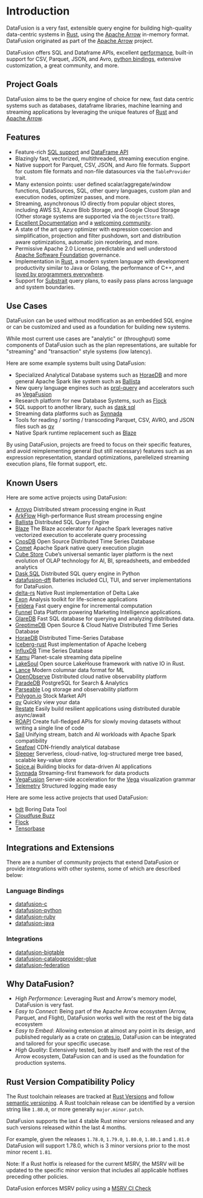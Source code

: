 <!---
  Licensed to the Apache Software Foundation (ASF) under one
  or more contributor license agreements.  See the NOTICE file
  distributed with this work for additional information
  regarding copyright ownership.  The ASF licenses this file
  to you under the Apache License, Version 2.0 (the
  "License"); you may not use this file except in compliance
  with the License.  You may obtain a copy of the License at

    http://www.apache.org/licenses/LICENSE-2.0

  Unless required by applicable law or agreed to in writing,
  software distributed under the License is distributed on an
  "AS IS" BASIS, WITHOUT WARRANTIES OR CONDITIONS OF ANY
  KIND, either express or implied.  See the License for the
  specific language governing permissions and limitations
  under the License.
-->

# Introduction

DataFusion is a very fast, extensible query engine for building
high-quality data-centric systems in [Rust](http://rustlang.org),
using the [Apache Arrow](https://arrow.apache.org) in-memory format.
DataFusion originated as part of the [Apache Arrow](https://arrow.apache.org/)
project.

DataFusion offers SQL and Dataframe APIs, excellent [performance](https://benchmark.clickhouse.com/), built-in support for CSV, Parquet, JSON, and Avro, [python bindings], extensive customization, a great community, and more.

[python bindings]: https://github.com/apache/datafusion-python

## Project Goals

DataFusion aims to be the query engine of choice for new, fast
data centric systems such as databases, dataframe libraries, machine
learning and streaming applications by leveraging the unique features
of [Rust](https://www.rust-lang.org/) and [Apache
Arrow](https://arrow.apache.org/).

## Features

- Feature-rich [SQL support](https://datafusion.apache.org/user-guide/sql/index.html) and [DataFrame API](https://datafusion.apache.org/user-guide/dataframe.html)
- Blazingly fast, vectorized, multithreaded, streaming execution engine.
- Native support for Parquet, CSV, JSON, and Avro file formats. Support
  for custom file formats and non-file datasources via the `TableProvider` trait.
- Many extension points: user defined scalar/aggregate/window functions, DataSources, SQL,
  other query languages, custom plan and execution nodes, optimizer passes, and more.
- Streaming, asynchronous IO directly from popular object stores, including AWS S3,
  Azure Blob Storage, and Google Cloud Storage (Other storage systems are supported via the
  `ObjectStore` trait).
- [Excellent Documentation](https://docs.rs/datafusion/latest) and a
  [welcoming community](https://datafusion.apache.org/contributor-guide/communication.html).
- A state of the art query optimizer with expression coercion and
  simplification, projection and filter pushdown, sort and distribution
  aware optimizations, automatic join reordering, and more.
- Permissive Apache 2.0 License, predictable and well understood
  [Apache Software Foundation](https://www.apache.org/) governance.
- Implementation in [Rust](https://www.rust-lang.org/), a modern
  system language with development productivity similar to Java or
  Golang, the performance of C++, and [loved by programmers
  everywhere](https://insights.stackoverflow.com/survey/2021#technology-most-loved-dreaded-and-wanted).
- Support for [Substrait](https://substrait.io/) query plans, to
  easily pass plans across language and system boundaries.

## Use Cases

DataFusion can be used without modification as an embedded SQL
engine or can be customized and used as a foundation for
building new systems.

While most current use cases are "analytic" or (throughput) some
components of DataFusion such as the plan representations, are
suitable for "streaming" and "transaction" style systems (low
latency).

Here are some example systems built using DataFusion:

- Specialized Analytical Database systems such as [HoraeDB] and more general Apache Spark like system such as [Ballista]
- New query language engines such as [prql-query] and accelerators such as [VegaFusion]
- Research platform for new Database Systems, such as [Flock]
- SQL support to another library, such as [dask sql]
- Streaming data platforms such as [Synnada]
- Tools for reading / sorting / transcoding Parquet, CSV, AVRO, and JSON files such as [qv]
- Native Spark runtime replacement such as [Blaze]

By using DataFusion, projects are freed to focus on their specific
features, and avoid reimplementing general (but still necessary)
features such as an expression representation, standard optimizations,
parellelized streaming execution plans, file format support, etc.

## Known Users

Here are some active projects using DataFusion:

 <!-- "Active" means github repositories that had at least one commit in the last 6 months -->

- [Arroyo](https://github.com/ArroyoSystems/arroyo) Distributed stream processing engine in Rust
- [ArkFlow](https://github.com/arkflow-rs/arkflow) High-performance Rust stream processing engine
- [Ballista](https://github.com/apache/datafusion-ballista) Distributed SQL Query Engine
- [Blaze](https://github.com/kwai/blaze) The Blaze accelerator for Apache Spark leverages native vectorized execution to accelerate query processing
- [CnosDB](https://github.com/cnosdb/cnosdb) Open Source Distributed Time Series Database
- [Comet](https://github.com/apache/datafusion-comet) Apache Spark native query execution plugin
- [Cube Store](https://github.com/cube-js/cube.js/tree/master/rust) Cube’s universal semantic layer platform is the next evolution of OLAP technology for AI, BI, spreadsheets, and embedded analytics
- [Dask SQL](https://github.com/dask-contrib/dask-sql) Distributed SQL query engine in Python
- [datafusion-dft](https://github.com/datafusion-contrib/datafusion-dft) Batteries included CLI, TUI, and server implementations for DataFusion.
- [delta-rs](https://github.com/delta-io/delta-rs) Native Rust implementation of Delta Lake
- [Exon](https://github.com/wheretrue/exon) Analysis toolkit for life-science applications
- [Feldera](https://github.com/feldera/feldera) Fast query engine for incremental computation
- [Funnel](https://funnel.io/) Data Platform powering Marketing Intelligence applications.
- [GlareDB](https://github.com/GlareDB/glaredb) Fast SQL database for querying and analyzing distributed data.
- [GreptimeDB](https://github.com/GreptimeTeam/greptimedb) Open Source & Cloud Native Distributed Time Series Database
- [HoraeDB](https://github.com/apache/incubator-horaedb) Distributed Time-Series Database
- [Iceberg-rust](https://github.com/apache/iceberg-rust) Rust implementation of Apache Iceberg
- [InfluxDB](https://github.com/influxdata/influxdb) Time Series Database
- [Kamu](https://github.com/kamu-data/kamu-cli/) Planet-scale streaming data pipeline
- [LakeSoul](https://github.com/lakesoul-io/LakeSoul) Open source LakeHouse framework with native IO in Rust.
- [Lance](https://github.com/lancedb/lance) Modern columnar data format for ML
- [OpenObserve](https://github.com/openobserve/openobserve) Distributed cloud native observability platform
- [ParadeDB](https://github.com/paradedb/paradedb) PostgreSQL for Search & Analytics
- [Parseable](https://github.com/parseablehq/parseable) Log storage and observability platform
- [Polygon.io](https://polygon.io/) Stock Market API
- [qv](https://github.com/timvw/qv) Quickly view your data
- [Restate](https://github.com/restatedev) Easily build resilient applications using distributed durable async/await
- [ROAPI](https://github.com/roapi/roapi) Create full-fledged APIs for slowly moving datasets without writing a single line of code
- [Sail](https://github.com/lakehq/sail) Unifying stream, batch and AI workloads with Apache Spark compatibility
- [Seafowl](https://github.com/splitgraph/seafowl) CDN-friendly analytical database
- [Sleeper](https://github.com/gchq/sleeper) Serverless, cloud-native, log-structured merge tree based, scalable key-value store
- [Spice.ai](https://github.com/spiceai/spiceai) Building blocks for data-driven AI applications
- [Synnada](https://synnada.ai/) Streaming-first framework for data products
- [VegaFusion](https://vegafusion.io/) Server-side acceleration for the [Vega](https://vega.github.io/) visualization grammar
- [Telemetry](https://telemetry.sh/) Structured logging made easy

Here are some less active projects that used DataFusion:

- [bdt](https://github.com/datafusion-contrib/bdt) Boring Data Tool
- [Cloudfuse Buzz](https://github.com/cloudfuse-io/buzz-rust)
- [Flock](https://github.com/flock-lab/flock)
- [Tensorbase](https://github.com/tensorbase/tensorbase)

[ballista]: https://github.com/apache/datafusion-ballista
[blaze]: https://github.com/blaze-init/blaze
[cloudfuse buzz]: https://github.com/cloudfuse-io/buzz-rust
[cnosdb]: https://github.com/cnosdb/cnosdb
[cube store]: https://github.com/cube-js/cube.js/tree/master/rust
[dask sql]: https://github.com/dask-contrib/dask-sql
[datafusion-tui]: https://github.com/datafusion-contrib/datafusion-tui
[delta-rs]: https://github.com/delta-io/delta-rs
[flock]: https://github.com/flock-lab/flock
[kamu]: https://github.com/kamu-data/kamu-cli
[greptime db]: https://github.com/GreptimeTeam/greptimedb
[horaedb]: https://github.com/apache/incubator-horaedb
[influxdb]: https://github.com/influxdata/influxdb
[openobserve]: https://github.com/openobserve/openobserve
[parseable]: https://github.com/parseablehq/parseable
[prql-query]: https://github.com/prql/prql-query
[qv]: https://github.com/timvw/qv
[roapi]: https://github.com/roapi/roapi
[seafowl]: https://github.com/splitgraph/seafowl
[spice.ai]: https://github.com/spiceai/spiceai
[synnada]: https://synnada.ai/
[tensorbase]: https://github.com/tensorbase/tensorbase
[vegafusion]: https://vegafusion.io/ "if you know of another project, please submit a PR to add a link!"

## Integrations and Extensions

There are a number of community projects that extend DataFusion or
provide integrations with other systems, some of which are described below:

### Language Bindings

- [datafusion-c](https://github.com/datafusion-contrib/datafusion-c)
- [datafusion-python](https://github.com/apache/datafusion-python)
- [datafusion-ruby](https://github.com/datafusion-contrib/datafusion-ruby)
- [datafusion-java](https://github.com/datafusion-contrib/datafusion-java)

### Integrations

- [datafusion-bigtable](https://github.com/datafusion-contrib/datafusion-bigtable)
- [datafusion-catalogprovider-glue](https://github.com/datafusion-contrib/datafusion-catalogprovider-glue)
- [datafusion-federation](https://github.com/datafusion-contrib/datafusion-federation)

## Why DataFusion?

- _High Performance_: Leveraging Rust and Arrow's memory model, DataFusion is very fast.
- _Easy to Connect_: Being part of the Apache Arrow ecosystem (Arrow, Parquet, and Flight), DataFusion works well with the rest of the big data ecosystem
- _Easy to Embed_: Allowing extension at almost any point in its design, and published regularly as a crate on [crates.io](http://crates.io), DataFusion can be integrated and tailored for your specific usecase.
- _High Quality_: Extensively tested, both by itself and with the rest of the Arrow ecosystem, DataFusion can and is used as the foundation for production systems.

## Rust Version Compatibility Policy

The Rust toolchain releases are tracked at [Rust Versions](https://releases.rs) and follow
[semantic versioning](https://semver.org/). A Rust toolchain release can be identified
by a version string like `1.80.0`, or more generally `major.minor.patch`.

DataFusion supports the last 4 stable Rust minor versions released and any such versions released within the last 4 months.

For example, given the releases `1.78.0`, `1.79.0`, `1.80.0`, `1.80.1` and `1.81.0` DataFusion will support 1.78.0, which is 3 minor versions prior to the most minor recent `1.81`.

Note: If a Rust hotfix is released for the current MSRV, the MSRV will be updated to the specific minor version that includes all applicable hotfixes preceding other policies.

DataFusion enforces MSRV policy using a [MSRV CI Check](https://github.com/search?q=repo%3Aapache%2Fdatafusion+rust-version+language%3ATOML+path%3A%2F%5ECargo.toml%2F&type=code)
